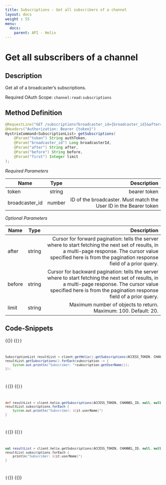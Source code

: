 ```yaml
---
title: Subscriptions - Get all subscribers of a channel
layout: docs
weight : 55
menu: 
  docs:
    parent: API - Helix
---
```


# Get all subscribers of a channel

## Description

Get all of a broadcaster’s subscriptions.

Required OAuth Scope: `channel:read:subscriptions`

## Method Definition

```java
@RequestLine("GET /subscriptions?broadcaster_id={broadcaster_id}&after={after}&before={before}&first={first}")
@Headers("Authorization: Bearer {token}")
HystrixCommand<SubscriptionList> getSubscriptions(
	@Param("token") String authToken,
	@Param("broadcaster_id") Long broadcasterId,
	@Param("after") String after,
	@Param("before") String before,
	@Param("first") Integer limit
);
```

*Required Parameters*

| Name          | Type      | Description  |
| ------------- |:---------:| -----------------:|
| token | string | bearer token |
| broadcaster_id | number | ID of the broadcaster. Must match the User ID in the Bearer token |

*Optional Parameters*

| Name          | Type      | Description  |
| ------------- |:---------:| -----------------:|
| after | string | Cursor for forward pagination: tells the server where to start fetching the next set of results, in a multi-page response. The cursor value specified here is from the pagination response field of a prior query. |
| before | string | Cursor for backward pagination: tells the server where to start fetching the next set of results, in a multi-page response. The cursor value specified here is from the pagination response field of a prior query. |
| limit | string | Maximum number of objects to return. Maximum: 100. Default: 20. |

## Code-Snippets

{{<codeblocks>}}
{{<code Java>}}
```java
SubscriptionList resultList = client.getHelix().getSubscriptions(ACCESS_TOKEN, CHANNEL_ID, null, null,null).execute();
resultList.getSubscriptions().forEach(subscription -> {
	System.out.println("Subscriber: "+subscription.getUserName());
});
```
{{</code>}}
{{<code Groovy>}}
```groovy
def resultList = client.helix.getSubscriptions(ACCESS_TOKEN, CHANNEL_ID, null, null,null).execute()
resultList.subscriptions.forEach {
	System.out.println("Subscriber: ${it.userName}")
}
```
{{</code>}}
{{<code Kotlin>}}
```kotlin
val resultList = client.helix.getSubscriptions(ACCESS_TOKEN, CHANNEL_ID, null, null,null).execute()
resultList.subscriptions.forEach {
	println("Subscriber: ${it.userName}")
}
```
{{</code>}}
{{</codeblocks>}}

